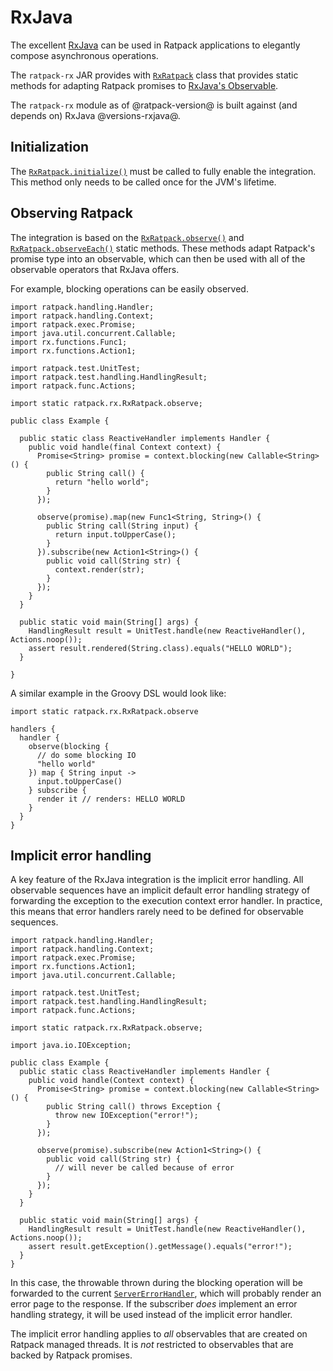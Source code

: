# RxJava

The excellent [RxJava](https://github.com/Netflix/RxJava) can be used in Ratpack applications to elegantly compose asynchronous operations.

The `ratpack-rx` JAR provides with [`RxRatpack`](api/ratpack/rx/RxRatpack.html) class that provides static methods for adapting Ratpack promises to [RxJava's Observable](https://github.com/Netflix/RxJava/wiki/Observable).

The `ratpack-rx` module as of @ratpack-version@ is built against (and depends on) RxJava @versions-rxjava@.

## Initialization

The [`RxRatpack.initialize()`](api/ratpack/rx/RxRatpack.html#initialize\(\)) must be called to fully enable the integration.
This method only needs to be called once for the JVM's lifetime.

## Observing Ratpack

The integration is based on the [`RxRatpack.observe()`](api/ratpack/rx/RxRatpack.html#observe\(ratpack.exec.Promise\)) and [`RxRatpack.observeEach()`](api/ratpack/rx/RxRatpack.html#observeEach\(ratpack.exec.Promise\)) static methods.
These methods adapt Ratpack's promise type into an observable, which can then be used with all of the observable operators that RxJava offers.

For example, blocking operations can be easily observed.

```language-java
import ratpack.handling.Handler;
import ratpack.handling.Context;
import ratpack.exec.Promise;
import java.util.concurrent.Callable;
import rx.functions.Func1;
import rx.functions.Action1;

import ratpack.test.UnitTest;
import ratpack.test.handling.HandlingResult;
import ratpack.func.Actions;

import static ratpack.rx.RxRatpack.observe;

public class Example {

  public static class ReactiveHandler implements Handler {
    public void handle(final Context context) {
      Promise<String> promise = context.blocking(new Callable<String>() {
        public String call() {
          return "hello world";
        }
      });

      observe(promise).map(new Func1<String, String>() {
        public String call(String input) {
          return input.toUpperCase();
        }
      }).subscribe(new Action1<String>() {
        public void call(String str) {
          context.render(str);
        }
      });
    }
  }

  public static void main(String[] args) {
    HandlingResult result = UnitTest.handle(new ReactiveHandler(), Actions.noop());
    assert result.rendered(String.class).equals("HELLO WORLD");
  }

}
```

A similar example in the Groovy DSL would look like:

```language-groovy groovy-handlers
import static ratpack.rx.RxRatpack.observe

handlers {
  handler {
    observe(blocking {
      // do some blocking IO
      "hello world"
    }) map { String input ->
      input.toUpperCase()
    } subscribe {
      render it // renders: HELLO WORLD
    }
  }
}
```

## Implicit error handling

A key feature of the RxJava integration is the implicit error handling.
All observable sequences have an implicit default error handling strategy of forwarding the exception to the execution context error handler.
In practice, this means that error handlers rarely need to be defined for observable sequences.

```language-java
import ratpack.handling.Handler;
import ratpack.handling.Context;
import ratpack.exec.Promise;
import rx.functions.Action1;
import java.util.concurrent.Callable;

import ratpack.test.UnitTest;
import ratpack.test.handling.HandlingResult;
import ratpack.func.Actions;

import static ratpack.rx.RxRatpack.observe;

import java.io.IOException;

public class Example {
  public static class ReactiveHandler implements Handler {
    public void handle(Context context) {
      Promise<String> promise = context.blocking(new Callable<String>() {
        public String call() throws Exception {
          throw new IOException("error!");
        }
      });

      observe(promise).subscribe(new Action1<String>() {
        public void call(String str) {
          // will never be called because of error
        }
      });
    }
  }

  public static void main(String[] args) {
    HandlingResult result = UnitTest.handle(new ReactiveHandler(), Actions.noop());
    assert result.getException().getMessage().equals("error!");
  }
}
```

In this case, the throwable thrown during the blocking operation will be forwarded to the current [`ServerErrorHandler`](api/ratpack/error/ServerErrorHandler.html), which will probably render an error page to the response.
If the subscriber _does_ implement an error handling strategy, it will be used instead of the implicit error handler.

The implicit error handling applies to _all_ observables that are created on Ratpack managed threads.
It is _not_ restricted to observables that are backed by Ratpack promises.